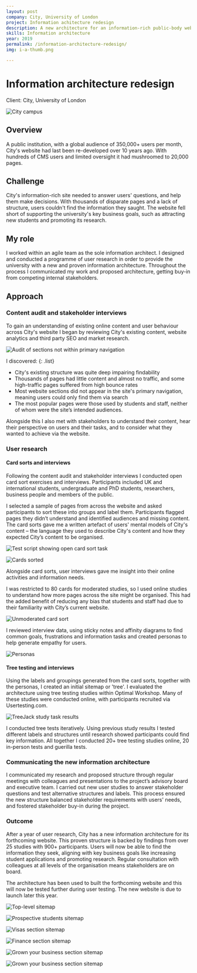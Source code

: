 ```yaml
---
layout: post
company: City, University of London
project: Information achitecture redesign 
description: A new architecture for an information-rich public-body website with a global audience. Managed and conducted all aspects of user research. 
skills: Information architecture
year: 2019
permalink: /information-architecture-redesign/
img: i-a-thumb.png

---
```


# Information architecture redesign #  

Client: City, University of London

![City campus](../img/city.jpg)

## Overview ## 

A public institution, with a global audience of 350,000+ users per month, City's website had last been re-developed over 10 years ago. With hundreds of CMS users and limited oversight it had mushroomed to 20,000 pages. 


## Challenge ##

City's information-rich site needed to answer users' questions, and help them make decisions. With thousands of disparate pages and a lack of structure, users couldn't find the information they saught. The website fell short of supporting the university's key business goals, such as attracting new students and promoting its research. 


## My role ##

I worked within an agile team as the sole information architect. I designed and conducted a programme of user research in order to provide the university with a new and proven information architecture. Throughout the process I communicated my work and proposed architecture, getting buy-in from competing internal stakeholders.

## Approach ##

### Content audit and stakeholder interviews ###

To gain an understanding of existing online content and user behaviour across City's website I began by reviewing City's existing content, website analytics and third party SEO and market research. 

![Audit of sections not within primary navigation](../img/content-audit.png)

I discovered:
{: .list}
* City's existing structure was quite deep impairing findability
* Thousands of pages had little content and almost no traffic, and some high-traffic pages suffered from high bounce rates
* Most website sections did not appear in the site's primary navigation, meaning users could only find them via search 
* The most popular pages were those used by students and staff, neither of whom were the site’s intended audiences.

Alongside this I also met with stakeholders to understand their content, hear their perspective on users and their tasks, and to consider what they wanted to achieve via the website.

### User research ###

#### Card sorts and interviews ####

Following the content audit and stakeholder interviews I conducted open card sort exercises and interviews. Participants included UK and international students, undergraduate and PhD students, researchers, business people and members of the public.


I selected a sample of pages from across the website and asked participants to sort these into groups and label them. Participants flagged pages they didn’t understand and identified audiences and missing content. The card sorts gave me a written artefact of users' mental models of City's content &ndash; the language they used to describe City's content and how they expected City’s content to be organised.

![Test script showing open card sort task](../img/open-card-script.PNG)

![Cards sorted](../img/cards-2.png)

Alongside card sorts, user interviews gave me insight into their online activities and information needs. 

I was restricted to 80 cards for moderated studies, so I used online studies to understand how more pages across the site might be organised. This had the added benefit of  reducing any bias that students and staff had due to their familiarity with City’s current website. 

![Unmoderated card sort](../img/online-card-sort.PNG)

I reviewed interview data, using sticky notes and affinity diagrams to find common goals, frustrations and information tasks and created personas to help generate empathy for users. 

![Personas](../img/personas3.PNG)

#### Tree testing and interviews ####

Using the labels and groupings generated from the card sorts, together with the personas, I created an initial sitemap or 'tree'. I evaluated the architecture using tree testing studies within Optimal Workshop. Many of these studies were conducted online, with participants recruited via Usertesting.com.

![TreeJack study task results](../img/tree-2.PNG)
 
I conducted tree tests iteratively. Using previous study results I tested different labels and structures until research showed participants could find key information. All together I conducted 20+ tree testing studies online, 20 in-person tests and guerilla tests.

### Communicating the new information architecture ###

I communicated my research and proposed structure through regular meetings with colleagues and presentations to the project’s advisory board and executive team. I carried out new user studies to answer stakeholder questions and test alternative structures and labels. This process ensured the new structure balanced stakeholder requirements with users' needs, and fostered stakeholder buy-in during the project.

### Outcome ###

After a year of user research, City has a new information architecture for its forthcoming website. This proven structure is backed by findings from over 25 studies with 900+ participants. Users will now be able to find the information they seek, aligning with key business goals like increasing student applications and promoting research. Regular consultation with colleagues at all levels of the organisation means stakeholders are on board.

The architecture has been used to built the forthcoming website and this will now be tested further during user testing. The new website is due to launch later this year.

![Top-level sitemap](../img/sitemap-main.png)

![Prospective students sitemap](../img/sitemap-p-s-2.png)

![Visas section sitemap](../img/sitemap-visas.PNG)

![Finance section sitemap](../img/sitemap-finance.PNG)

![Grown your business section sitemap](../img/sitemap-business.png)

![Grown your business section sitemap](../img/sitemap-grow-business.PNG)


